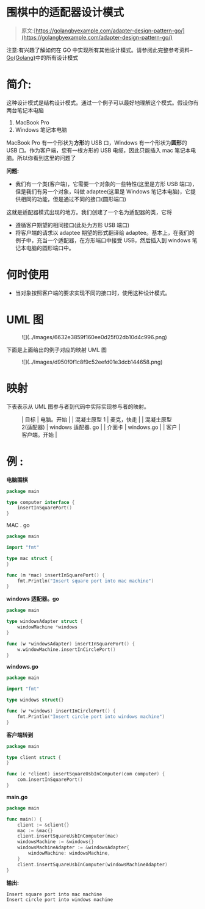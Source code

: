 # 围棋中的适配器设计模式

> 原文:[https://golangbyexample.com/adapter-design-pattern-go/](https://golangbyexample.com/adapter-design-pattern-go/)

注意:有兴趣了解如何在 GO 中实现所有其他设计模式。请参阅此完整参考资料–[Go(Golang)](https://golangbyexample.com/all-design-patterns-golang/)中的所有设计模式

# **简介:**

这种设计模式是结构设计模式。通过一个例子可以最好地理解这个模式。假设你有两台笔记本电脑

1.  MacBook Pro
2.  Windows 笔记本电脑

MacBook Pro 有一个形状为**方形**的 USB 口，Windows 有一个形状为**圆形**的 USB 口。作为客户端，您有一根方形的 USB 电缆，因此只能插入 mac 笔记本电脑。所以你看到这里的问题了

**问题:**

*   我们有一个类(客户端)，它需要一个对象的一些特性(这里是方形 USB 端口)，但是我们有另一个对象，叫做 adaptee(这里是 Windows 笔记本电脑)，它提供相同的功能，但是通过不同的接口(圆形端口)

这就是适配器模式出现的地方。我们创建了一个名为适配器的类，它将

*   遵循客户期望的相同接口(此处为方形 USB 端口)
*   将客户端的请求以 adaptee 期望的形式翻译给 adaptee。基本上，在我们的例子中，充当一个适配器，在方形端口中接受 USB，然后插入到 windows 笔记本电脑的圆形端口中。

# **何时使用**

*   当对象按照客户端的要求实现不同的接口时，使用这种设计模式。

# **UML 图**

<figure class="wp-block-image">![](../Images/6632e3859f160ee0d25f02db10d4c996.png)</figure>

下面是上面给出的例子对应的映射 UML 图

<figure class="wp-block-image">![](../Images/d950f0f1c8f9c52eefd01e3dcb144658.png)</figure>

# **映射**

下表表示从 UML 图参与者到代码中实际实现参与者的映射。

<figure class="wp-block-table is-style-stripes">

| 目标 | 电脑。开始 |
| 混凝土原型 1 | 麦克，快走 |
| 混凝土原型 2(适配器) | windows 适配器. go |
| 介面卡 | windows.go |
| 客户 | 客户端。开始 |

</figure>

# **例** :

**电脑围棋**

```go
package main

type computer interface {
    insertInSquarePort()
}
```

MAC . go

```go
package main

import "fmt"

type mac struct {
}

func (m *mac) insertInSquarePort() {
    fmt.Println("Insert square port into mac machine")
}
```

**windows 适配器。go**

```go
package main

type windowsAdapter struct {
	windowMachine *windows
}

func (w *windowsAdapter) insertInSquarePort() {
	w.windowMachine.insertInCirclePort()
} 
```

**windows.go**

```go
package main

import "fmt"

type windows struct{}

func (w *windows) insertInCirclePort() {
    fmt.Println("Insert circle port into windows machine")
}
```

**客户端转到**

```go
package main

type client struct {
}

func (c *client) insertSquareUsbInComputer(com computer) {
    com.insertInSquarePort()
}
```

**main.go**

```go
package main

func main() {
    client := &client{}
    mac := &mac{}
    client.insertSquareUsbInComputer(mac)
    windowsMachine := &windows{}
    windowsMachineAdapter := &windowsAdapter{
        windowMachine: windowsMachine,
    }
    client.insertSquareUsbInComputer(windowsMachineAdapter)
}
```

**输出:**

```go
Insert square port into mac machine
Insert circle port into windows machine
```